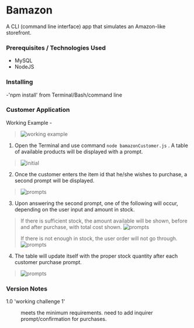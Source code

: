 # Bamazon

A CLI (command line interface) app that simulates an Amazon-like storefront.

### Prerequisites / Technologies Used

- MySQL
- NodeJS

### Installing

-'npm install' from Terminal/Bash/command line

### Customer Application

Working Example -
>![working example](https://github.com/jamie-jessi/Bamazon/blob/master/images/hqgif.gif)

1. Open the Terminal and use command `node bamazonCustomer.js` . A table of available products will be displayed with a prompt.
>![initial](https://github.com/jamie-jessi/Bamazon/blob/master/images/start.png)

2. Once the customer enters the item id that he/she wishes to purchase, a second prompt will be displayed. 
>![prompts](https://github.com/jamie-jessi/Bamazon/blob/master/images/userPrompts.png)

3. Upon answering the second prompt, one of the following will occur, depending on the user input and amount in stock.
>
>If there is sufficient stock, the amount available will be shown, before and after purchase, with total cost shown.
>![prompts](https://github.com/jamie-jessi/Bamazon/blob/master/images/purchaseGo.png)
>
>If there is not enough in stock, the user order will not go through.
>![prompts](https://github.com/jamie-jessi/Bamazon/blob/master/images/purchaseNo.png)

4. The table will update itself with the proper stock quantity after each customer purchase prompt.
>![prompts](https://github.com/jamie-jessi/Bamazon/blob/master/images/updatedTable.png)

### Version Notes
1.0 'working challenge 1'
<dd>meets the minimum requirements. need to add inquirer prompt/confirmation for purchases.  